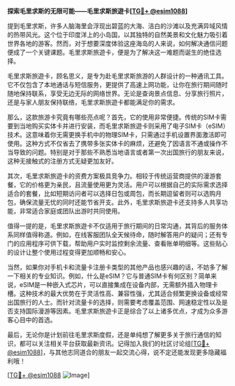 **探索毛里求斯的无限可能——毛里求斯旅遊卡[[TG💪+ @esim1088](https://t.me/s/esim1088)]**

提到毛里求斯，许多人脑海里会浮现出碧蓝的大海、洁白的沙滩以及充满异域风情的热带风光。这个位于印度洋上的小岛国，以其独特的自然美景和文化魅力吸引着世界各地的游客。然而，对于想要深度体验这座海岛的人来说，如何解决通信问题便成了一个关键课题。毛里求斯旅遊卡，便是为了解决这一难题而诞生的绝佳选择。

毛里求斯旅遊卡，顾名思义，是专为赴毛里求斯旅游的人群设计的一种通讯工具。它不仅包含了本地通话与短信服务，更提供了高速上网功能，让你在旅行期间随时随地保持联系，享受无边无际的网络世界。无论是查询景点信息、分享旅行照片，还是与家人朋友保持联络，毛里求斯旅遊卡都能满足你的需求。

那么，这款旅游卡究竟有哪些亮点呢？首先，它的使用非常便捷。传统的SIM卡需要到当地购买实体卡并进行安装，而毛里求斯旅遊卡则采用了电子SIM卡（eSIM）技术。这意味着你无需更换手机中的物理SIM卡，只需通过手机设置界面激活即可使用。这种方式不仅省去了携带多张实体卡的麻烦，还避免了因语言不通或操作不当导致的问题。特别是对于那些不熟悉当地语言或者第一次出国旅行的朋友来说，这种无接触式的注册方式无疑更加友好。

其次，毛里求斯旅遊卡的资费方案极具竞争力。相较于传统运营商提供的漫游套餐，它的价格更为亲民，且流量使用更为灵活。用户可以根据自己的实际需求选择适合的套餐，比如短期访问者可以选择日包或周包，而长期逗留者则可以选购月包，确保流量无忧的同时还能节省开支。此外，毛里求斯旅遊卡还支持多人共享功能，非常适合家庭或团队出游时共同使用。

值得一提的是，毛里求斯旅遊卡不仅适用于旅行期间的日常沟通，其背后的服务体系同样值得称道。例如，在线客服团队全天候待命，随时解答用户的疑问；还有专门的应用程序可供下载，帮助用户实时监控剩余流量、查看账单明细等。这些贴心的设计让整个使用过程变得更加顺畅和安心。

当然，如果你对手机卡和流量卡注册卡类型的其他产品也感兴趣的话，不妨多了解一下相关的专业知识。例如，什么是eSIM？它与普通SIM卡有何区别？简单来说，eSIM是一种嵌入式芯片，可以直接集成在设备内部，无需额外插入物理卡槽。这种技术的最大优势在于灵活性高、兼容性强，尤其适合频繁更换设备或经常出国旅行的人士。而针对流量卡的选择，则需要考虑覆盖范围、网速稳定性以及是否支持国际漫游等因素。毛里求斯旅遊卡正是综合了以上诸多优点，才成为众多游客心目中的首选。

最后，无论你是计划前往毛里求斯度假，还是单纯想了解更多关于旅行通信的知识，都可以关注相关平台获取最新资讯。记得加入我们的社区讨论组[[TG💪+ @esim1088](https://t.me/s/esim1088)]，与其他志同道合的朋友一起交流心得，说不定还能发现更多隐藏福利哦！

[[TG💪+ @esim1088](https://t.me/s/esim1088) ![Image](https://i.postimg.cc/4NQfJmqS/Snipaste-2025-05-13-00-14-12.png)]